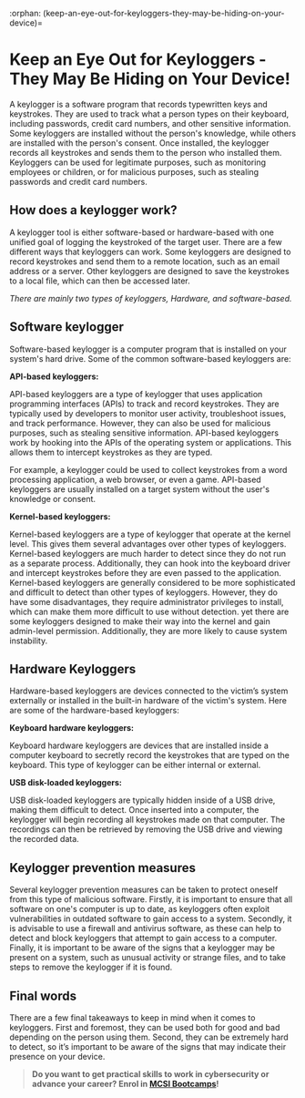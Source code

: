 :orphan:
(keep-an-eye-out-for-keyloggers-they-may-be-hiding-on-your-device)=

# Keep an Eye Out for Keyloggers - They May Be Hiding on Your Device!

A keylogger is a software program that records typewritten keys and keystrokes. They are used to track what a person types on their keyboard, including passwords, credit card numbers, and other sensitive information. Some keyloggers are installed without the person's knowledge, while others are installed with the person's consent. Once installed, the keylogger records all keystrokes and sends them to the person who installed them. Keyloggers can be used for legitimate purposes, such as monitoring employees or children, or for malicious purposes, such as stealing passwords and credit card numbers.

## How does a keylogger work?

A keylogger tool is either software-based or hardware-based with one unified goal of logging the keystroked of the target user. There are a few different ways that keyloggers can work. Some keyloggers are designed to record keystrokes and send them to a remote location, such as an email address or a server. Other keyloggers are designed to save the keystrokes to a local file, which can then be accessed later.

_There are mainly two types of keyloggers, Hardware, and software-based._

## Software keylogger

Software-based keylogger is a computer program that is installed on your system's hard drive. Some of the common software-based keyloggers are:

**API-based keyloggers:**

API-based keyloggers are a type of keylogger that uses application programming interfaces (APIs) to track and record keystrokes. They are typically used by developers to monitor user activity, troubleshoot issues, and track performance. However, they can also be used for malicious purposes, such as stealing sensitive information. API-based keyloggers work by hooking into the APIs of the operating system or applications. This allows them to intercept keystrokes as they are typed.

For example, a keylogger could be used to collect keystrokes from a word processing application, a web browser, or even a game. API-based keyloggers are usually installed on a target system without the user's knowledge or consent.

**Kernel-based keyloggers:**

Kernel-based keyloggers are a type of keylogger that operate at the kernel level. This gives them several advantages over other types of keyloggers. Kernel-based keyloggers are much harder to detect since they do not run as a separate process. Additionally, they can hook into the keyboard driver and intercept keystrokes before they are even passed to the application. Kernel-based keyloggers are generally considered to be more sophisticated and difficult to detect than other types of keyloggers. However, they do have some disadvantages, they require administrator privileges to install, which can make them more difficult to use without detection. yet there are some keyloggers designed to make their way into the kernel and gain admin-level permission. Additionally, they are more likely to cause system instability.

## Hardware Keyloggers

Hardware-based keyloggers are devices connected to the victim’s system externally or installed in the built-in hardware of the victim's system. Here are some of the hardware-based keyloggers:

**Keyboard hardware keyloggers:**

Keyboard hardware keyloggers are devices that are installed inside a computer keyboard to secretly record the keystrokes that are typed on the keyboard. This type of keylogger can be either internal or external.

**USB disk-loaded keyloggers:**

USB disk-loaded keyloggers are typically hidden inside of a USB drive, making them difficult to detect. Once inserted into a computer, the keylogger will begin recording all keystrokes made on that computer. The recordings can then be retrieved by removing the USB drive and viewing the recorded data.

## Keylogger prevention measures

Several keylogger prevention measures can be taken to protect oneself from this type of malicious software. Firstly, it is important to ensure that all software on one's computer is up to date, as keyloggers often exploit vulnerabilities in outdated software to gain access to a system. Secondly, it is advisable to use a firewall and antivirus software, as these can help to detect and block keyloggers that attempt to gain access to a computer. Finally, it is important to be aware of the signs that a keylogger may be present on a system, such as unusual activity or strange files, and to take steps to remove the keylogger if it is found.

## Final words

There are a few final takeaways to keep in mind when it comes to keyloggers. First and foremost, they can be used both for good and bad depending on the person using them. Second, they can be extremely hard to detect, so it’s important to be aware of the signs that may indicate their presence on your device.

> **Do you want to get practical skills to work in cybersecurity or advance your career? Enrol in [MCSI Bootcamps](https://www.mosse-institute.com/bootcamps.html)!**
